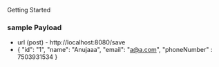 Getting Started

### sample Payload
* url (post) - http://localhost:8080/save
* {
	"id": "1",
    "name": "Anujaaa",
    "email": "a@a.com",
    "phoneNumber" : 7503931534
} 
